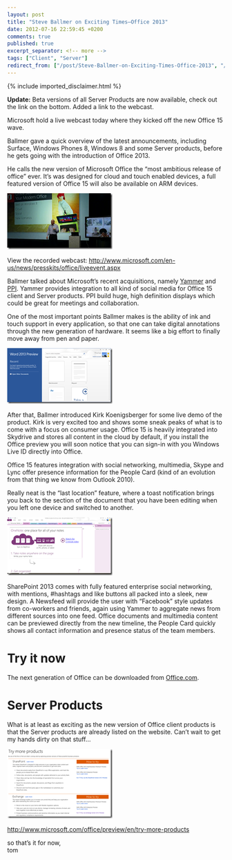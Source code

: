 ```yaml
---
layout: post
title: "Steve Ballmer on Exciting Times–Office 2013"
date: 2012-07-16 22:59:45 +0200
comments: true
published: true
excerpt_separator: <!-- more -->
tags: ["Client", "Server"]
redirect_from: ["/post/Steve-Ballmer-on-Exciting-Times-Office-2013", "/post/steve-ballmer-on-exciting-times-office-2013"]
---
```

<!-- more -->
{% include imported_disclaimer.html %}
<p><strong>Update:</strong> Beta versions of all Server Products are now available, check out the link on the bottom. Added a link to the webcast.</p>  <p>Microsoft hold a live webcast today where they kicked off the new Office 15 wave.</p>  <p>Ballmer gave a quick overview of the latest announcements, including Surface, Windows Phones 8, Windows 8 and some Server products, before he gets going with the introduction of Office 2013.</p>  <p>He calls the new version of Microsoft Office the “most ambitious release of office” ever. It’s was designed for cloud and touch enabled devices, a full featured version of Office 15 will also be available on ARM devices.</p>  <p><a href="/assets/image_440.png"><img title="image" style="border-left-width: 0px; border-right-width: 0px; background-image: none; border-bottom-width: 0px; padding-top: 0px; padding-left: 0px; margin: 0px; display: inline; padding-right: 0px; border-top-width: 0px" border="0" alt="image" src="/assets/image_thumb_438.png" width="244" height="130" /></a></p>  <p>View the recorded webcast: <a title="http://www.microsoft.com/en-us/news/presskits/office/liveevent.aspx" href="http://www.microsoft.com/en-us/news/presskits/office/liveevent.aspx">http://www.microsoft.com/en-us/news/presskits/office/liveevent.aspx</a></p>  <p>Ballmer talked about Microsoft’s recent acquisitions, namely <a href="http://www.microsoft.com/en-us/news/Press/2012/Jun12/06-25MSYammerPR.aspx" target="_blank">Yammer</a> and <a href="http://www.microsoft.com/en-us/news/Press/2012/Jul12/07-09TouchscreenPR.aspx" target="_blank">PPI</a>. Yammer provides integration to all kind of social media for Office 15 client and Server products. PPI build huge, high definition displays which could be great for meetings and collaboration.</p>  <p>One of the most important points Ballmer makes is the ability of ink and touch support in every application, so that one can take digital annotations through the new generation of hardware. It seems like a big effort to finally move away from pen and paper.</p>  <p><a href="/assets/image_441.png"><img title="image" style="border-left-width: 0px; border-right-width: 0px; background-image: none; border-bottom-width: 0px; padding-top: 0px; padding-left: 0px; margin: 0px; display: inline; padding-right: 0px; border-top-width: 0px" border="0" alt="image" src="/assets/image_thumb_439.png" width="244" height="129" /></a></p>  <p>After that, Ballmer introduced Kirk Koenigsberger for some live demo of the product. Kirk is very excited too and shows some sneak peaks of what is to come with a focus on consumer usage. Office 15 is heavily integrated into Skydrive and stores all content in the cloud by default, if you install the Office preview you will soon notice that you can sign-in with you Windows Live ID directly into Office.</p>  <p>Office 15 features integration with social networking, multimedia, Skype and Lync offer presence information for the People Card (kind of an evolution from that thing we know from Outlook 2010).</p>  <p>Really neat is the “last location” feature, where a toast notification brings you back to the section of the document that you have been editing when you left one device and switched to another.</p>  <p><a href="/assets/image_442.png"><img title="image" style="border-left-width: 0px; border-right-width: 0px; background-image: none; border-bottom-width: 0px; padding-top: 0px; padding-left: 0px; margin: 0px; display: inline; padding-right: 0px; border-top-width: 0px" border="0" alt="image" src="/assets/image_thumb_440.png" width="244" height="135" /></a></p>  <p>SharePoint 2013 comes with fully featured enterprise social networking, with mentions, #hashtags and like buttons all packed into a sleek, new design. A Newsfeed will provide the user with “Facebook” style updates from co-workers and friends, again using Yammer to aggregate news from different sources into one feed. Office documents and multimedia content can be previewed directly from the new timeline, the People Card quickly shows all contact information and presence status of the team members.</p>  <h1>Try it now</h1>  <p>The next generation of Office can be downloaded from <a href="http://www.microsoft.com/office/preview/en" target="_blank">Office.com</a>.</p>  <h1>Server Products</h1>  <p>What is at least as exciting as the new version of Office client products is that the Server products are already listed on the website. Can’t wait to get my hands dirty on that stuff… </p>  <p><a href="/assets/image_443.png"><img title="image" style="border-left-width: 0px; border-right-width: 0px; background-image: none; border-bottom-width: 0px; padding-top: 0px; padding-left: 0px; margin: 0px; display: inline; padding-right: 0px; border-top-width: 0px" border="0" alt="image" src="/assets/image_thumb_441.png" width="244" height="161" /></a></p>  <p><a href="http://www.microsoft.com/office/preview/en/try-more-products" target="_blank">http://www.microsoft.com/office/preview/en/try-more-products</a></p>  <p>so that’s it for now,    <br />tom</p>
